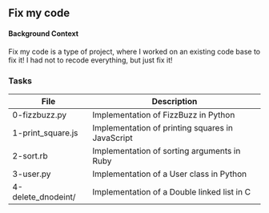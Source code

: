 ## Fix my code

#### Background Context

Fix my code is a type of project, where I worked on an existing code base to fix it!
I had not to recode everything, but just fix it!

### Tasks


| File  | Description |
| ------------- | ------------- |
| 0-fizzbuzz.py  | Implementation of FizzBuzz in Python  |
| 1-print_square.js  | Implementation of printing squares in JavaScript |
| 2-sort.rb | Implementation of sorting arguments in Ruby |
| 3-user.py | Implementation of a User class in Python |
| 4-delete_dnodeint/ | Implementation of a Double linked list in C |

